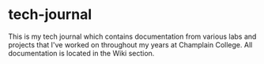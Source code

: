 # tech-journal
This is my tech journal which contains documentation from various labs and projects that I've worked on throughout my years at Champlain College. All documentation is located in the Wiki section. 

